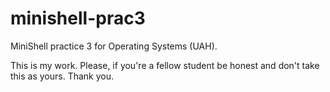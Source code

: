 # minishell-prac3
MiniShell practice 3 for Operating Systems (UAH). 

This is my work. Please, if you're a fellow student be honest and don't take this as yours. Thank you.
